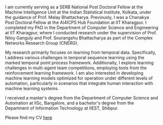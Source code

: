 I am currently serving as a SERB National Post Doctoral Fellow at the Machine Intelligence Unit at the Indian Statistical Institute, Kolkata, under the guidance of Prof. Malay Bhattacharya. Previously, I was a Chanakya Post Doctoral Fellow at the AI4ICPS Hub Foundation at IIT Kharagpur. I completed my PhD in the Department of Computer Science and Engineering at IIT Kharagpur, where I conducted research under the supervision of Prof. Niloy Ganguly and Prof. Sourangshu Bhattacharya as part of the Complex Networks Research Group (CNERG).

My research primarily focuses on learning from temporal data. Specifically, I address various challenges in temporal sequence learning using the marked temporal point process framework. Additionally, I explore learning challenges in multi-agent team competitions, employing tools from the reinforcement learning framework. I am also interested in developing machine learning models optimized for operation under different levels of automation, particularly in scenarios that integrate human interaction with machine learning systems.

I received a master's degree from the Department of Computer Science and Automation at IISc, Bangalore, and a bachelor's degree from the Department of Information Technology at IIEST, Shibpur.

Please find my CV <a href="CV_2025.pdf" >here</a>

